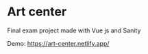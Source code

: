# Art center

Final exam project made with Vue js and Sanity

Demo: https://art-center.netlify.app/


